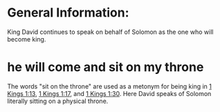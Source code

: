 # General Information:

King David continues to speak on behalf of Solomon as the one who will become king.

# he will come and sit on my throne

The words "sit on the throne" are used as a metonym for being king in [1 Kings 1:13](../01/13.md), [1 Kings 1:17](./15.md), and [1 Kings 1:30](./28.md). Here David speaks of Solomon literally sitting on a physical throne.

